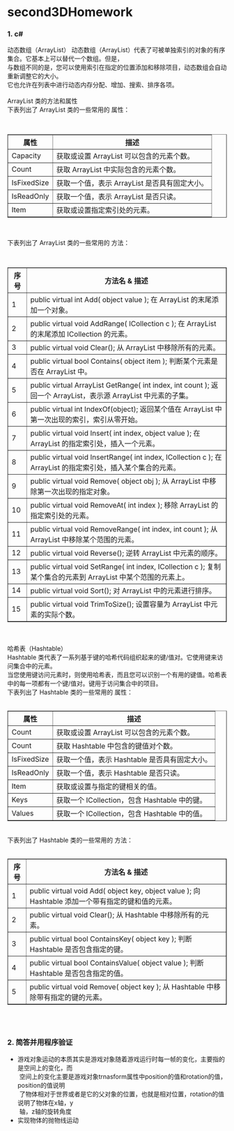 # second3DHomework

### 1. c#
动态数组（ArrayList）
动态数组（ArrayList）代表了可被单独索引的对象的有序集合。它基本上可以替代一个数组。但是，<br>
与数组不同的是，您可以使用索引在指定的位置添加和移除项目，动态数组会自动重新调整它的大小。<br>
它也允许在列表中进行动态内存分配、增加、搜索、排序各项。<br>
<br>
ArrayList 类的方法和属性<br>
下表列出了 ArrayList 类的一些常用的 属性：<br>
<table border="1">
  <tr>
    <th>属性</th>
    <th>描述</th>
  </tr>
  <tr>
    <td>Capacity</td>
    <td>获取或设置 ArrayList 可以包含的元素个数。</td>
  </tr>
  <tr>
    <td>Count</td>
    <td>获取 ArrayList 中实际包含的元素个数。</td>
  </tr>
  <tr>
    <td>IsFixedSize</td>
    <td>获取一个值，表示 ArrayList 是否具有固定大小。</td>
  </tr>
  <tr>
    <td>IsReadOnly</td>
    <td>获取一个值，表示 ArrayList 是否只读。</td>
  </tr>
  <tr>
    <td>Item</td>
    <td>获取或设置指定索引处的元素。</td>
  </tr>
</table>
<br>

下表列出了 ArrayList 类的一些常用的 方法：<br>
<table border="1">
  <tr>
    <th>序号</th>
    <th>方法名 & 描述</th>
  </tr>
  <tr>
    <td>1</td>
    <td>public virtual int Add( object value ); 
    在 ArrayList 的末尾添加一个对象。</td>
  </tr>
  <tr>
    <td>2</td>
    <td>public virtual void AddRange( ICollection c ); 
在 ArrayList 的末尾添加 ICollection 的元素。</td>
  </tr>
  <tr>
    <td>3</td>
    <td>public virtual void Clear();
从 ArrayList 中移除所有的元素。</td>
  </tr>
  <tr>
    <td>4</td>
    <td>public virtual bool Contains( object item ); 
判断某个元素是否在 ArrayList 中。</td>
  </tr>
  <tr>
    <td>5</td>
    <td>public virtual ArrayList GetRange( int index, int count ); 
返回一个 ArrayList，表示源 ArrayList 中元素的子集。</td>
  </tr>
  <tr>
    <td>6</td>
    <td>public virtual int IndexOf(object);
返回某个值在 ArrayList 中第一次出现的索引，索引从零开始。</td>
  </tr>
  <tr>
    <td>7</td>
    <td>public virtual void Insert( int index, object value ); 
在 ArrayList 的指定索引处，插入一个元素。</td>
  </tr>
  <tr>
    <td>8</td>
    <td>public virtual void InsertRange( int index, ICollection c ); 
在 ArrayList 的指定索引处，插入某个集合的元素。</td>
  </tr>
  <tr>
    <td>9</td>
    <td>public virtual void Remove( object obj ); 
从 ArrayList 中移除第一次出现的指定对象。</td>
  </tr>
  <tr>
    <td>10</td>
    <td>public virtual void RemoveAt( int index ); 
移除 ArrayList 的指定索引处的元素。</td>
  </tr>
  <tr>
    <td>11</td>
    <td>public virtual void RemoveRange( int index, int count ); 
从 ArrayList 中移除某个范围的元素。</td>
  </tr>
  <tr>
    <td>12</td>
    <td>public virtual void Reverse();
逆转 ArrayList 中元素的顺序。</td>
  </tr>
  <tr>
    <td>13</td>
    <td>public virtual void SetRange( int index, ICollection c ); 
复制某个集合的元素到 ArrayList 中某个范围的元素上。</td>
  </tr>
  <tr>
    <td>14</td>
    <td>public virtual void Sort();
对 ArrayList 中的元素进行排序。</td>
  </tr>
  <tr>
    <td>15</td>
    <td>public virtual void TrimToSize();
设置容量为 ArrayList 中元素的实际个数。</td>
  </tr>
</table>
<br>
<br>
哈希表（Hashtable）<br>
Hashtable 类代表了一系列基于键的哈希代码组织起来的键/值对。它使用键来访问集合中的元素。<br>
当您使用键访问元素时，则使用哈希表，而且您可以识别一个有用的键值。哈希表中的每一项都有一个键/值对。键用于访问集合中的项目。<br>
下表列出了 Hashtable 类的一些常用的 属性：<br>
<table border="1">
  <tr>
    <th>属性</th>
    <th>描述</th>
  </tr>
  <tr>
    <td>Count</td>
    <td>获取或设置 ArrayList 可以包含的元素个数。</td>
  </tr>
  <tr>
    <td>Count</td>
    <td>获取 Hashtable 中包含的键值对个数。</td>
  </tr>
  <tr>
    <td>IsFixedSize</td>
    <td>获取一个值，表示 Hashtable 是否具有固定大小。</td>
  </tr>
  <tr>
    <td>IsReadOnly</td>
    <td>获取一个值，表示 Hashtable 是否只读。</td>
  </tr>
  <tr>
    <td>Item</td>
    <td>获取或设置与指定的键相关的值。</td>
  </tr>
   <tr>
    <td>Keys</td>
    <td>获取一个 ICollection，包含 Hashtable 中的键。</td>
  </tr>
  <tr>
    <td>Values</td>
    <td>获取一个 ICollection，包含 Hashtable 中的值。</td>
  </tr>
</table>
<br>下表列出了 Hashtable 类的一些常用的 方法：<br>
<table border="1">
  <tr>
    <th>序号</th>
    <th>方法名 & 描述</th>
  </tr>
  <tr>
    <td>1</td>
    <td>public virtual void Add( object key, object value ); 
向 Hashtable 添加一个带有指定的键和值的元素。</td>
  </tr>
  <tr>
    <td>2</td>
    <td>public virtual void Clear(); 
从 Hashtable 中移除所有的元素。</td>
  </tr>
  <tr>
    <td>3</td>
    <td>public virtual bool ContainsKey( object key ); 
判断 Hashtable 是否包含指定的键。</td>
  </tr>
  <tr>
    <td>4</td>
    <td>public virtual bool ContainsValue( object value ); 
判断 Hashtable 是否包含指定的值。</td>
  </tr>
  <tr>
    <td>5</td>
    <td>public virtual void Remove( object key ); 
从 Hashtable 中移除带有指定的键的元素。</td>
  </tr>
</table>
<br>
<br>

### 2. 简答并用程序验证
* 游戏对象运动的本质其实是游戏对象随着游戏运行时每一帧的变化，主要指的是空间上的变化，而<br>
  空间上的变化主要是游戏对象trnasform属性中position的值和rotation的值，position的值说明<br>
  了物体相对于世界或者是它的父对象的位置，也就是相对位置，rotation的值说明了物体在x轴，y<br>
  轴，z轴的旋转角度<br>
* 实现物体的抛物线运动
